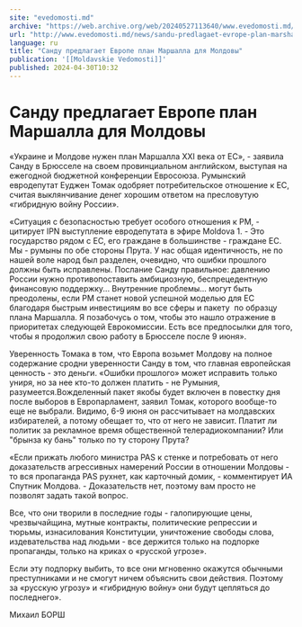 ```yaml
---
site: "evedomosti.md"
archive: "https://web.archive.org/web/20240527113640/www.evedomosti.md/news/sandu-predlagaet-evrope-plan-marshalla-dlya-moldovy"
url: "http://www.evedomosti.md/news/sandu-predlagaet-evrope-plan-marshalla-dlya-moldovy"
language: ru
title: "Санду предлагает Европе план Маршалла для Молдовы"
publication: '[[Moldavskie Vedomosti]]'
published: 2024-04-30T10:32
---
```


# Санду предлагает Европе план Маршалла для Молдовы

«Украине и Молдове нужен план Маршалла XXI века от ЕС», - заявила Санду в Брюсселе на своем провинциальном английском, выступая на ежегодной бюджетной конференции Евросоюза. Румынский евродепутат Еуджен Томак одобряет потребительское отношение к ЕС, считая выклянчивание денег хорошим ответом на пресловутую «гибридную войну России».

«Ситуация с безопасностью требует особого отношения к РМ, - цитирует IPN выступление евродепутата в эфире Moldova 1. - Это государство рядом с ЕС, его граждане в большинстве - граждане ЕС. Мы - румыны по обе стороны Прута. У нас общая идентичность, не по нашей воле народ был разделен, очевидно, что ошибки прошлого должны быть исправлены. Послание Санду правильное: давлению России нужно противопоставить амбициозную, беспрецедентную финансовую поддержку... Внутренние проблемы... могут быть преодолены, если РМ станет новой успешной моделью для ЕС благодаря быстрым инвестициям во все сферы и пакету  по образцу плана Маршалла. Я позабочусь о том, чтобы это нашло отражение в приоритетах следующей Еврокомиссии. Есть все предпосылки для того, чтобы я продолжил свою работу в Брюсселе после 9 июня».

Уверенность Томака в том, что Европа возьмет Молдову на полное содержание сродни уверенности Санду в том, что главная европейская ценность - это деньги. «Ошибки прошлого» может исправить только униря, но за нее кто-то должен платить - не Румыния, разумеется.Вожделенный пакет якобы будет включен в повестку дня после выборов в Европарламент, заявил Томак, которого вообще-то еще не выбрали. Видимо, 6-9 июня он рассчитывает на молдавских избирателей, а потому обещает то, что от него не зависит. Платит ли политик за рекламное время общественной телерадиокомпании? Или "брынза ку бань" только по ту сторону Прута?

«Если прижать любого министра PAS к стенке и потребовать от него доказательств агрессивных намерений России в отношении Молдовы - то вся пропаганда PAS рухнет, как карточный домик, - комментирует ИА Спутник Молдова. - Доказательств нет, поэтому вам просто не позволят задать такой вопрос.

Все, что они творили в последние годы - галопирующие цены, чрезвычайщина, мутные контракты, политические репрессии и тюрьмы, изнасилования Конституции, уничтожение свободы слова, издевательства над людьми - все держится только на подпорке пропаганды, только на криках о «русской угрозе».

Если эту подпорку выбить, то все они мгновенно окажутся обычными преступниками и не смогут ничем объяснить свои действия. Поэтому за «русскую угрозу» и «гибридную войну» они будут цепляться до последнего».

Михаил БОРШ